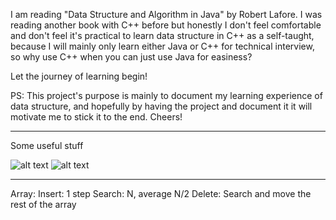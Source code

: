 I am reading "Data Structure and Algorithm in Java" by Robert Lafore. I was reading another book with C++ before but honestly I don't feel comfortable and don't feel it's practical to learn data structure in C++ as a self-taught, because I will mainly only learn either Java or C++ for technical interview, so why use C++ when you can just use Java for easiness?

Let the journey of learning begin!

PS: This project's purpose is mainly to document my learning experience of data structure, and hopefully by having the project and document it it will motivate me to stick it to the end. Cheers!

---
Some useful stuff

![alt text](https://github.com/axingjia/Journey_To_Data_Structure/ch1_assets/adv_disadv_1.png_ "stuff")
![alt text](https://github.com/axingjia/Journey_To_Data_Structure/ch1_assets/adv_disadv_2.png_ "stuff")

---

Array:
Insert: 1 step
Search: N, average N/2
Delete: Search and move the rest of the array
